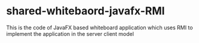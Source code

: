 # shared-whitebaord-javafx-RMI
This is the code of JavaFX based whiteboard application which uses RMI to implement the application in the server client model 
